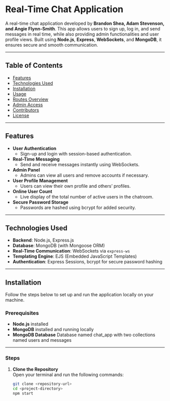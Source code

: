 # **Real-Time Chat Application**

A real-time chat application developed by **Brandon Shea, Adam Stevenson, and Angie Flynn-Smith**. This app allows users to sign up, log in, and send messages in real time, while also providing admin functionalities and user profile views. Built using **Node.js**, **Express**, **WebSockets**, and **MongoDB**, it ensures secure and smooth communication.

---

## **Table of Contents**

- [Features](#features)
- [Technologies Used](#technologies-used)
- [Installation](#installation)
- [Usage](#usage)
- [Routes Overview](#routes-overview)
- [Admin Access](#admin-access)
- [Contributors](#contributors)
- [License](#license)

---

## **Features**

- **User Authentication**
  - Sign-up and login with session-based authentication.
- **Real-Time Messaging**
  - Send and receive messages instantly using WebSockets.
- **Admin Panel**
  - Admins can view all users and remove accounts if necessary.
- **User Profile Management**
  - Users can view their own profile and others’ profiles.
- **Online User Count**
  - Live display of the total number of active users in the chatroom.
- **Secure Password Storage**
  - Passwords are hashed using bcrypt for added security.

---

## **Technologies Used**

- **Backend**: Node.js, Express.js
- **Database**: MongoDB (with Mongoose ORM)
- **Real-Time Communication**: WebSockets via `express-ws`
- **Templating Engine**: EJS (Embedded JavaScript Templates)
- **Authentication**: Express Sessions, bcrypt for secure password hashing

---

## **Installation**

Follow the steps below to set up and run the application locally on your machine.

### **Prerequisites**

- **Node.js** installed
- **MongoDB** installed and running locally
- **MongoDB Database** Database named chat_app with two collections named users and messages

---

### **Steps**

1. **Clone the Repository**  
   Open your terminal and run the following commands:
   ```bash
   git clone <repository-url>
   cd <project-directory>
   npm start
   ```

